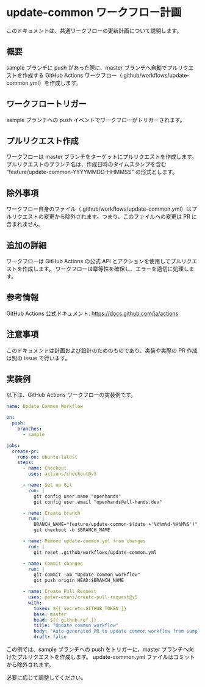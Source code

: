 # update-common ワークフロー計画

このドキュメントは、共通ワークフローの更新計画について説明します。

## 概要

sample ブランチに push があった際に、master ブランチへ自動でプルリクエストを作成する GitHub Actions ワークフロー（.github/workflows/update-common.yml）を作成します。

## ワークフロートリガー

sample ブランチへの push イベントでワークフローがトリガーされます。

## プルリクエスト作成

ワークフローは master ブランチをターゲットにプルリクエストを作成します。
プルリクエストのブランチ名は、作成日時のタイムスタンプを含む "feature/update-common-YYYYMMDD-HHMMSS" の形式とします。

## 除外事項

ワークフロー自身のファイル（.github/workflows/update-common.yml）はプルリクエストの変更から除外されます。つまり、このファイルへの変更は PR に含まれません。

## 追加の詳細

ワークフローは GitHub Actions の公式 API とアクションを使用してプルリクエストを作成します。
ワークフローは冪等性を確保し、エラーを適切に処理します。

## 参考情報

GitHub Actions 公式ドキュメント: https://docs.github.com/ja/actions

## 注意事項

このドキュメントは計画および設計のためのものであり、実装や実際の PR 作成は別の issue で行います。

## 実装例

以下は、GitHub Actions ワークフローの実装例です。

```yaml
name: Update Common Workflow

on:
  push:
    branches:
      - sample

jobs:
  create-pr:
    runs-on: ubuntu-latest
    steps:
      - name: Checkout
        uses: actions/checkout@v3

      - name: Set up Git
        run: |
          git config user.name "openhands"
          git config user.email "openhands@all-hands.dev"

      - name: Create branch
        run: |
          BRANCH_NAME="feature/update-common-$(date +'%Y%m%d-%H%M%S')"
          git checkout -b $BRANCH_NAME

      - name: Remove update-common.yml from changes
        run: |
          git reset .github/workflows/update-common.yml

      - name: Commit changes
        run: |
          git commit -am "Update common workflow"
          git push origin HEAD:$BRANCH_NAME

      - name: Create Pull Request
        uses: peter-evans/create-pull-request@v5
        with:
          token: ${{ secrets.GITHUB_TOKEN }}
          base: master
          head: ${{ github.ref }}
          title: "Update common workflow"
          body: "Auto-generated PR to update common workflow from sample branch."
          draft: false
```

この例では、sample ブランチへの push をトリガーに、master ブランチへ向けたプルリクエストを作成します。
update-common.yml ファイルはコミットから除外されます。

必要に応じて調整してください。

